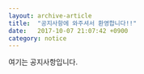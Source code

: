 ```yaml
---
layout: archive-article
title:  "공지사항에 와주셔서 환영합니다!!"
date:   2017-10-07 21:07:42 +0900
category: notice
---
```


여기는 공지사항입니다.
